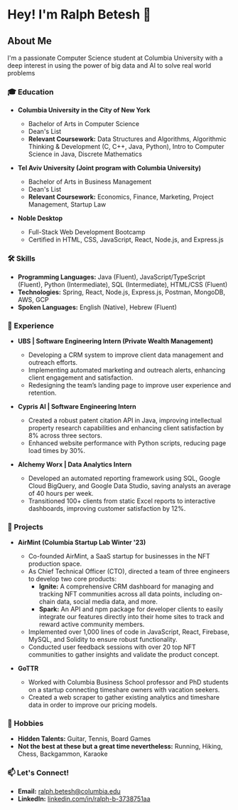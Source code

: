 # Hey! I'm Ralph Betesh 👋

## About Me
I'm a passionate Computer Science student at Columbia University with a deep interest in using the power of big data and AI to solve real world problems

### 🎓 Education
- **Columbia University in the City of New York**
  - Bachelor of Arts in Computer Science
  - Dean's List
  - **Relevant Coursework:** Data Structures and Algorithms, Algorithmic Thinking & Development (C, C++, Java, Python), Intro to Computer Science in Java, Discrete Mathematics

- **Tel Aviv University (Joint program with Columbia University)**
  - Bachelor of Arts in Business Management
  - Dean's List
  - **Relevant Coursework:** Economics, Finance, Marketing, Project Management, Startup Law

- **Noble Desktop**
  - Full-Stack Web Development Bootcamp
  - Certified in HTML, CSS, JavaScript, React, Node.js, and Express.js

### 🛠 Skills
- **Programming Languages:** Java (Fluent), JavaScript/TypeScript (Fluent), Python (Intermediate), SQL (Intermediate), HTML/CSS (Fluent)
- **Technologies:** Spring, React, Node.js, Express.js, Postman, MongoDB, AWS, GCP
- **Spoken Languages:** English (Native), Hebrew (Fluent)

### 💼 Experience
- **UBS | Software Engineering Intern (Private Wealth Management)**
  - Developing a CRM system to improve client data management and outreach efforts.
  - Implementing automated marketing and outreach alerts, enhancing client engagement and satisfaction.
  - Redesigning the team’s landing page to improve user experience and retention.

- **Cypris AI | Software Engineering Intern**
  - Created a robust patent citation API in Java, improving intellectual property research capabilities and enhancing client satisfaction by 8% across three sectors.
  - Enhanced website performance with Python scripts, reducing page load times by 30%.

- **Alchemy Worx | Data Analytics Intern**
  - Developed an automated reporting framework using SQL, Google Cloud BigQuery, and Google Data Studio, saving analysts an average of 40 hours per week.
  - Transitioned 100+ clients from static Excel reports to interactive dashboards, improving customer satisfaction by 12%.

### 🚀 Projects
- **AirMint (Columbia Startup Lab Winter '23)**
  - Co-founded AirMint, a SaaS startup for businesses in the NFT production space.
  - As Chief Technical Officer (CTO), directed a team of three engineers to develop two core products:
    - **Ignite:** A comprehensive CRM dashboard for managing and tracking NFT communities across all data points, including on-chain data, social media data, and more.
    - **Spark:** An API and npm package for developer clients to easily integrate our features directly into their home sites to track and reward active community members.
  - Implemented over 1,000 lines of code in JavaScript, React, Firebase, MySQL, and Solidity to ensure robust functionality.
  - Conducted user feedback sessions with over 20 top NFT communities to gather insights and validate the product concept.

- **GoTTR**
  - Worked with Columbia Business School professor and PhD students on a startup connecting timeshare owners with vacation seekers.
  - Created a web scraper to gather existing analytics and timeshare data in order to improve our pricing models.

### 🎸 Hobbies
- **Hidden Talents:** Guitar, Tennis, Board Games
- **Not the best at these but a great time nevertheless:** Running, Hiking, Chess, Backgammon, Karaoke

### 📫 Let's Connect!
- **Email:** [ralph.betesh@columbia.edu](mailto:ralph.betesh@columbia.edu)
- **LinkedIn:** [linkedin.com/in/ralph-b-3738751aa](https://www.linkedin.com/in/ralph-b-3738751aa/)
